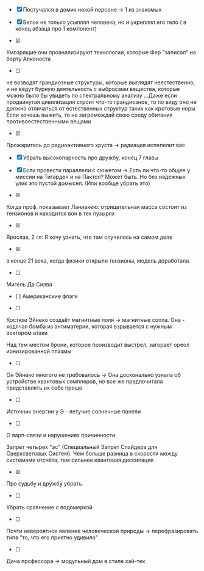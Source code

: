 - [x] Постучался в домик некой персоне -> 1 из знакомых

- [x]  Белок не только усыплял человека, но и укреплял его тело ( в конец абзаца про 1 компонент)

- [x] 
Умозрящие очи проанализируют технологии, которые Фер "записал" на борту Алконоста

- [ ] 
не возводят грандиозные структуры, которые выглядят неестественно, и не ведут бурную деятельность с выбросами вещества, которые можно было бы увидеть по спектральному анализу
...Даже если продвинутая цивилизация строит что-то грандиозное, то по виду оно не должно отличаться от естественных структур таких как кротовые норы. Если хочешь выжить, то не загромождай свою среду обитания противоестественными вещами

- [x] 
Прожаритесь до радиоактивного хруста -> радиация испепелит вас

- [x] Убрать высокопарность про дружбу, конец 7 главы


- [x] Если провести параллели с сюжетом -> Есть ли что-то общее у миссии на Тигарден и на Пактол? Может  быть. Но без надежных улик это пустой домысел. (Или вообще убрать это)


- [x] 
Когда проф. показывает Ланиакею: отрицательная масса состоит из тензионов и находится вон в тех пузырях

- [x] 
Ярослав, 2 гл: Я хочу узнать, что там случилось на самом деле

- [x] 
 в конце 21 века, когда физики открыли тензионы, модель доработали.

- [ ] 
Мигель Да Силва
- [ ] 
Американские флаги

- [ ] 
Костюм Эйнеко создаёт магнитные поля -> магнитные сопла. Она - ходячая бомба из антиматерии, которая взрывается с нужным вектором атаки

Над тем местом брони, которое производит выстрел, загорает ореол ионизированной плазмы

- [ ] 
Он Эйнеко многого не требовалось -> Она досконально узнала об устройстве квантовых семплеров, но все же предпочитала представлять их себе проще

- [ ] 
Источник энергии у Э - летучие солнечные панели

- [ ] 
О варп-связи и нарушениях причинности

Запрет четырех "эс" (Специальный Запрет Слайдера для Сверхсветовых Систем). Чем больше разница в скорости между системами отсчёта, тем сильнее квантовая диссипация

- [x] 
Про судьбу и дружбу убрать

- [ ] 
Убрать сравнение с водомеркой

- [ ] 
Почти невероятное явление человеческой природы -> перефразировать типа "то, что его приятно удивило"

- [ ] 
Дача профессора -> модульный дом в стиле хай-тек